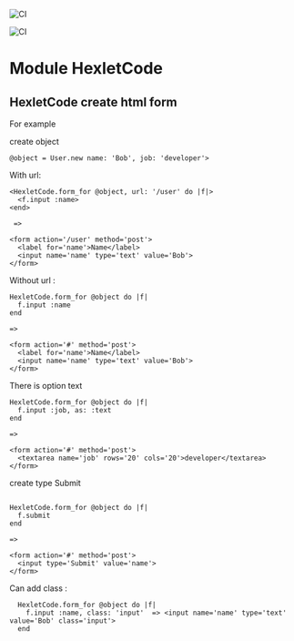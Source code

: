![CI](https://github.com/Kadina1988/rails-project-63/actions/workflows/hexlet-check.yml/badge.svg)

![CI](https://github.com/Kadina1988/rails-project-63/actions/workflows/main.yml/badge.svg)

Module HexletCode
==================

## HexletCode create html form

For example

create object

```
@object = User.new name: 'Bob', job: 'developer'>

```

With url:

```
<HexletCode.form_for @object, url: '/user' do |f|>
  <f.input :name>
<end>

 =>

<form action='/user' method='post'>
  <label for='name'>Name</label>
  <input name='name' type='text' value='Bob'>
</form>
```

Without url :

```
HexletCode.form_for @object do |f|
  f.input :name
end

=>

<form action='#' method='post'>
  <label for='name'>Name</label>
  <input name='name' type='text' value='Bob'>
</form>

```

There is option text


```
HexletCode.form_for @object do |f|
  f.input :job, as: :text
end

=>

<form action='#' method='post'>
  <textarea name='job' rows='20' cols='20'>developer</textarea>
</form>

```

create type Submit

```

HexletCode.form_for @object do |f|
  f.submit
end

=>

<form action='#' method='post'>
  <input type='Submit' value='name'>
</form>

```

Can add class :

```
  HexletCode.form_for @object do |f|
    f.input :name, class: 'input'  => <input name='name' type='text' value='Bob' class='input'>
  end

```






